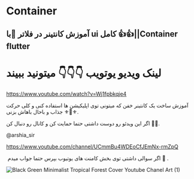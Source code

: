 # Container

## آموزش کانتینر  در فلاتر 📱با ui کامل 👍👍||Container  flutter 

 
 # لینک ویدیو یوتویب 👇👇👇 میتونید ببیند

https://www.youtube.com/watch?v=Wj1fpbkqje4

آموزش ساخت یک کانتینر   خفن که میتونی توی اپلیکیشن ها استفاده کنی  و کلی حرکت جذاب  و باحال باهاش بزنی ⚜️💯⚜️.

اگر این ویدئو رو دوست داشتی حتما حمایت  کن و کانال  رو دنبال کن 🌹🌹.⁣
 
  @arshia_sir  

https://www.youtube.com/channel/UCmmBu4WDEoCfJEmNx-rmZpQ

⁣ اگر سوالی داشتی توی بخش کامنت های یوتیوب بپرس حتما جواب میدم 🤌 .⁣





![Black   Green Minimalist Tropical Forest Cover Youtube Chanel Art (1)](https://user-images.githubusercontent.com/98395557/183305882-def438e4-646f-4663-9339-0302c10e9d2a.png)





